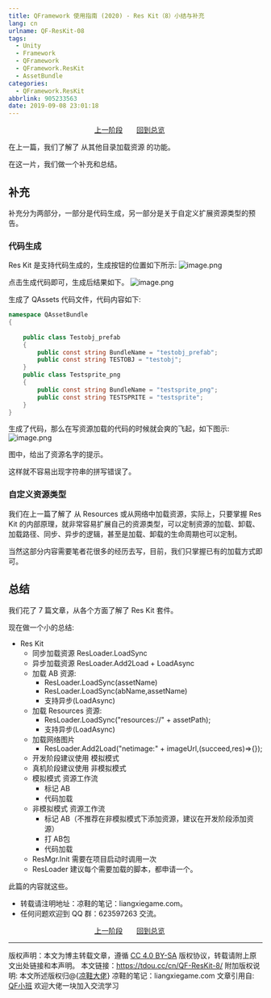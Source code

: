 ```yaml
---
title: QFramework 使用指南 (2020) - Res Kit（8）小结与补充
lang: cn
urlname: QF-ResKit-08
tags:
  - Unity
  - Framework
  - QFramework
  - QFramework.ResKit
  - AssetBundle
categories:
  - QFramework.ResKit
abbrlink: 905233563
date: 2019-09-08 23:01:18
---
```



<center>
<a href="https://tdou.cc/cn/QF-ResKit-07/">上一阶段</a> &nbsp;&nbsp;&nbsp;&nbsp;&nbsp;
<a href="https://tdou.cc/cn/QFramework-guide/">回到总览</a> &nbsp;&nbsp;&nbsp;&nbsp;&nbsp;
</center>


在上一篇，我们了解了 从其他目录加载资源 的功能。

在这一片，我们做一个补充和总结。

## 补充
补充分为两部分，一部分是代码生成，另一部分是关于自定义扩展资源类型的预告。

### 代码生成 
Res Kit 是支持代码生成的，生成按钮的位置如下所示:
![image.png](http://file.liangxiegame.com/7a76c4e3-1baa-4366-9c8f-3335e311e499.png) 

点击生成代码即可，生成后结果如下。
![image.png](http://file.liangxiegame.com/0ea13581-4960-4bc8-bbf1-b49a03455271.png) 

生成了 QAssets 代码文件，代码内容如下:
``` csharp
namespace QAssetBundle
{
    
    public class Testobj_prefab
    {
        public const string BundleName = "testobj_prefab";
        public const string TESTOBJ = "testobj";
    }
    public class Testsprite_png
    {
        public const string BundleName = "testsprite_png";
        public const string TESTSPRITE = "testsprite";
    }
}

```

生成了代码，那么在写资源加载的代码的时候就会爽的飞起，如下图示:
![image.png](http://file.liangxiegame.com/7b8ae854-aafe-49d8-9318-5f7d1190c8cc.png) 

图中，给出了资源名字的提示。

这样就不容易出现字符串的拼写错误了。


### 自定义资源类型
我们在上一篇了解了 从 Resources 或从网络中加载资源，实际上，只要掌握 Res Kit 的内部原理，就非常容易扩展自己的资源类型，可以定制资源的加载、卸载、加载路径、同步、异步的逻辑，甚至是加载、卸载的生命周期也可以定制。

当然这部分内容需要笔者花很多的经历去写，目前，我们只掌握已有的加载方式即可。

## 总结
我们花了 7 篇文章，从各个方面了解了 Res Kit 套件。

现在做一个小的总结:
* Res Kit
  * 同步加载资源 ResLoader.LoadSync
  * 异步加载资源 ResLoader.Add2Load + LoadAsync
  * 加载 AB 资源:
    * ResLoader.LoadSync(assetName)
    * ResLoader.LoadSync(abName,assetName)
    * 支持异步(LoadAsync)
  * 加载 Resources 资源:
    * ResLoader.LoadSync("resources://" + assetPath);
    * 支持异步(LoadAsync)   
   * 加载网络图片
     * ResLoader.Add2Load("netimage:" + imageUrl,(succeed,res)=>{});
   * 开发阶段建议使用 模拟模式
   * 真机阶段建议使用 非模拟模式
   * 模拟模式 资源工作流
     * 标记 AB
     * 代码加载
   * 非模拟模式 资源工作流
     * 标记 AB（不推荐在非模拟模式下添加资源，建议在开发阶段添加资源）
     * 打 AB包
     * 代码加载
   * ResMgr.Init 需要在项目启动时调用一次
   * ResLoader 建议每个需要加载的脚本，都申请一个。

此篇的内容就这些。

* 转载请注明地址：凉鞋的笔记：liangxiegame.com。
* 任何问题欢迎到 QQ 群：623597263 交流。


<center>
<a href="https://tdou.cc/cn/QF-ResKit-07/">上一阶段</a> &nbsp;&nbsp;&nbsp;&nbsp;&nbsp;
<a href="https://tdou.cc/cn/QFramework-guide/">回到总览</a> &nbsp;&nbsp;&nbsp;&nbsp;&nbsp;
</center>


--- 

版权声明：本文为博主转载文章，遵循 [CC 4.0 BY-SA](http://creativecommons.org/licenses/by-sa/4.0/) 版权协议，转载请附上原文出处链接和本声明。
本文链接：https://tdou.cc/cn/QF-ResKit-8/
附加版权说明: 本文所述版权归@{[凉鞋大佬](https://github.com/liangxiegame)} 凉鞋的笔记：liangxiegame.com
文章引用自: [QF小班](http://master.liangxiegame.com/master/intro) 欢迎大佬一块加入交流学习